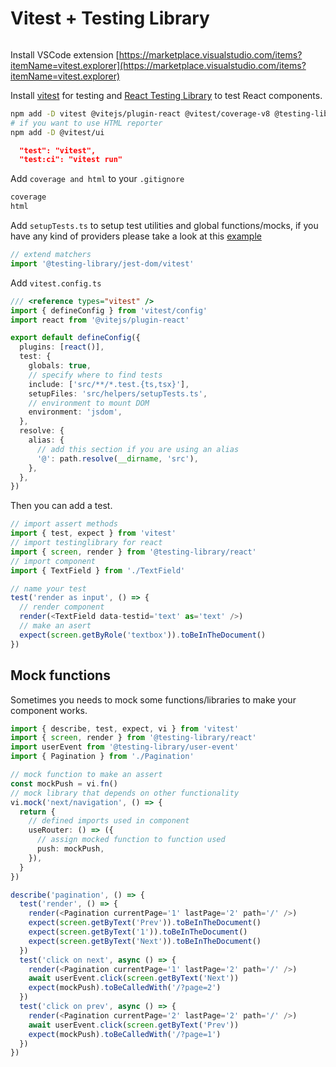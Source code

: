 # Vitest + Testing Library

```bash

```

Install VSCode extension
[https://marketplace.visualstudio.com/items?itemName=vitest.explorer](https://marketplace.visualstudio.com/items?itemName=vitest.explorer)

Install [vitest](https://vitest.dev/) for testing and [React Testing Library](https://testing-library.com/docs/react-testing-library/intro/) to test React components.

```bash
npm add -D vitest @vitejs/plugin-react @vitest/coverage-v8 @testing-library/react @testing-library/user-event @testing-library/jest-dom jsdom
# if you want to use HTML reporter
npm add -D @vitest/ui
```

```json
  "test": "vitest",
  "test:ci": "vitest run"
```

Add `coverage and html` to your `.gitignore`

```bash
coverage
html
```

Add `setupTests.ts` to setup test utilities and global functions/mocks, if you have any kind of providers please take a look at this [example](https://testing-library.com/docs/react-testing-library/setup#custom-render)

```typescript
// extend matchers
import '@testing-library/jest-dom/vitest'
```

Add `vitest.config.ts`

```typescript
/// <reference types="vitest" />
import { defineConfig } from 'vitest/config'
import react from '@vitejs/plugin-react'

export default defineConfig({
  plugins: [react()],
  test: {
    globals: true,
    // specify where to find tests
    include: ['src/**/*.test.{ts,tsx}'],
    setupFiles: 'src/helpers/setupTests.ts',
    // environment to mount DOM
    environment: 'jsdom',
  },
  resolve: {
    alias: {
      // add this section if you are using an alias
      '@': path.resolve(__dirname, 'src'),
    },
  },
})
```

Then you can add a test.

```typescript
// import assert methods
import { test, expect } from 'vitest'
// import testinglibrary for react
import { screen, render } from '@testing-library/react'
// import component
import { TextField } from './TextField'

// name your test
test('render as input', () => {
  // render component
  render(<TextField data-testid='text' as='text' />)
  // make an asert
  expect(screen.getByRole('textbox')).toBeInTheDocument()
})

```

## Mock functions

Sometimes you needs to mock some functions/libraries to make your component works.

```typescript
import { describe, test, expect, vi } from 'vitest'
import { screen, render } from '@testing-library/react'
import userEvent from '@testing-library/user-event'
import { Pagination } from './Pagination'

// mock function to make an assert
const mockPush = vi.fn()
// mock library that depends on other functionality
vi.mock('next/navigation', () => {
  return {
    // defined imports used in component
    useRouter: () => ({
      // assign mocked function to function used
      push: mockPush,
    }),
  }
})

describe('pagination', () => {
  test('render', () => {
    render(<Pagination currentPage='1' lastPage='2' path='/' />)
    expect(screen.getByText('Prev')).toBeInTheDocument()
    expect(screen.getByText('1')).toBeInTheDocument()
    expect(screen.getByText('Next')).toBeInTheDocument()
  })
  test('click on next', async () => {
    render(<Pagination currentPage='1' lastPage='2' path='/' />)
    await userEvent.click(screen.getByText('Next'))
    expect(mockPush).toBeCalledWith('/?page=2')
  })
  test('click on prev', async () => {
    render(<Pagination currentPage='2' lastPage='2' path='/' />)
    await userEvent.click(screen.getByText('Prev'))
    expect(mockPush).toBeCalledWith('/?page=1')
  })
})
```
